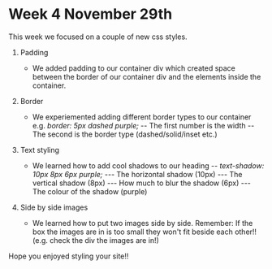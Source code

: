 # Week 4 November 29th
This week we focused on a couple of new css styles.

1. Padding
	- We added padding to our container div which created space between the 
	border of our container div and the elements inside the container.
2. Border
	- We experiemented adding different border types to our container
	e.g. *border: 5px dashed purple;*
	-- The first number is the width
	-- The second is the border type (dashed/solid/inset etc.)
	
3. Text styling
	- We learned how to add cool shadows to our heading
	-- *text-shadow: 10px 8px 6px purple;*
	--- The horizontal shadow (10px)
	--- The vertical shadow (8px)
	--- How much to blur the shadow (6px)
	--- The colour of the shadow (purple)
	
4. Side by side images
	- We learned how to put two images side by side.
	Remember: If the box the images are in is too small they won't fit
	beside each other!! (e.g. check the div the images are in!)
	
Hope you enjoyed styling your site!! 